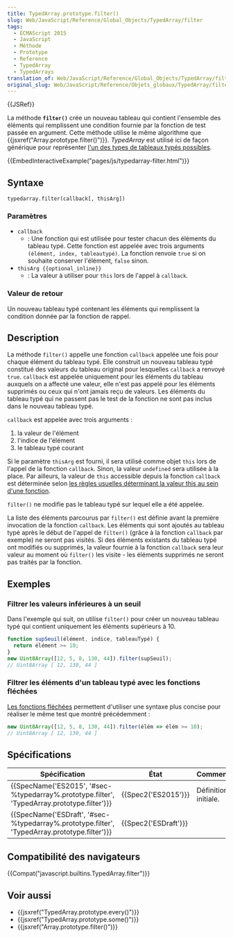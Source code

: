 ```yaml
---
title: TypedArray.prototype.filter()
slug: Web/JavaScript/Reference/Global_Objects/TypedArray/filter
tags:
  - ECMAScript 2015
  - JavaScript
  - Méthode
  - Prototype
  - Reference
  - TypedArray
  - TypedArrays
translation_of: Web/JavaScript/Reference/Global_Objects/TypedArray/filter
original_slug: Web/JavaScript/Reference/Objets_globaux/TypedArray/filter
---
```

{{JSRef}}

La méthode **`filter()`** crée un nouveau tableau qui contient l'ensemble des éléments qui remplissent une condition fournie par la fonction de test passée en argument. Cette méthode utilise le même algorithme que {{jsxref("Array.prototype.filter()")}}_._ _TypedArray_ est utilisé ici de façon générique pour représenter [l'un des types de tableaux typés possibles](/fr/docs/Web/JavaScript/Reference/Objets_globaux/TypedArray#Les_objets_TypedArray).

{{EmbedInteractiveExample("pages/js/typedarray-filter.html")}}

## Syntaxe

    typedarray.filter(callback[, thisArg])

### Paramètres

- `callback`
  - : Une fonction qui est utilisée pour tester chacun des éléments du tableau typé. Cette fonction est appelée avec trois arguments `(élément, index, tableautypé)`. La fonction renvoie `true` si on souhaite conserver l'élément, `false` sinon.
- `thisArg {{optional_inline}}`
  - : La valeur à utiliser pour `this` lors de l'appel à `callback`.

### Valeur de retour

Un nouveau tableau typé contenant les éléments qui remplissent la condition donnée par la fonction de rappel.

## Description

La méthode `filter()` appelle une fonction `callback` appelée une fois pour chaque élément du tableau typé. Elle construit un nouveau tableau typé constitué des valeurs du tableau original pour lesquelles `callback` a renvoyé `true`. `callback` est appelée uniquement pour les éléments du tableau auxquels on a affecté une valeur, elle n'est pas appelé pour les éléments supprimés ou ceux qui n'ont jamais reçu de valeurs. Les éléments du tableau typé qui ne passent pas le test de la fonction ne sont pas inclus dans le nouveau tableau typé.

`callback` est appelée avec trois arguments :

1.  la valeur de l'élément
2.  l'indice de l'élément
3.  le tableau typé courant

Si le paramètre `thisArg` est fourni, il sera utilisé comme objet `this` lors de l'appel de la fonction `callback`. Sinon, la valeur `undefined` sera utilisée à la place. Par ailleurs, la valeur de `this` accessible depuis la fonction `callback` est déterminée selon [les règles usuelles déterminant la valeur this au sein d'une fonction](/fr/docs/Web/JavaScript/Reference/Op%C3%A9rateurs/L_op%C3%A9rateur_this).

`filter()` ne modifie pas le tableau typé sur lequel elle a été appelée.

La liste des éléments parcourus par `filter()` est définie avant la première invocation de la fonction `callback`. Les éléments qui sont ajoutés au tableau typé après le début de l'appel de `filter()` (grâce à la fonction `callback` par exemple) ne seront pas visités. Si des éléments existants du tableau typé ont modifiés ou supprimés, la valeur fournie à la fonction `callback` sera leur valeur au moment où `filter()` les visite - les éléments supprimés ne seront pas traités par la fonction.

## Exemples

### Filtrer les valeurs inférieures à un seuil

Dans l'exemple qui suit, on utilise `filter()` pour créer un nouveau tableau typé qui contient uniquement les éléments supérieurs à 10.

```js
function supSeuil(élément, indice, tableauTypé) {
  return élément >= 10;
}
new Uint8Array([12, 5, 8, 130, 44]).filter(supSeuil);
// Uint8Array [ 12, 130, 44 ]
```

### Filtrer les éléments d'un tableau typé avec les fonctions fléchées

[Les fonctions fléchées](/fr/docs/Web/JavaScript/Reference/Fonctions/Fonctions_fléchées) permettent d'utiliser une syntaxe plus concise pour réaliser le même test que montré précédemment :

```js
new Uint8Array([12, 5, 8, 130, 44]).filter(élém => élém >= 10);
// Uint8Array [ 12, 130, 44 ]
```

## Spécifications

| Spécification                                                                                                                | État                         | Commentaires         |
| ---------------------------------------------------------------------------------------------------------------------------- | ---------------------------- | -------------------- |
| {{SpecName('ES2015', '#sec-%typedarray%.prototype.filter', 'TypedArray.prototype.filter')}}     | {{Spec2('ES2015')}}     | Définition initiale. |
| {{SpecName('ESDraft', '#sec-%typedarray%.prototype.filter', 'TypedArray.prototype.filter')}} | {{Spec2('ESDraft')}} |                      |

## Compatibilité des navigateurs

{{Compat("javascript.builtins.TypedArray.filter")}}

## Voir aussi

- {{jsxref("TypedArray.prototype.every()")}}
- {{jsxref("TypedArray.prototype.some()")}}
- {{jsxref("Array.prototype.filter()")}}
